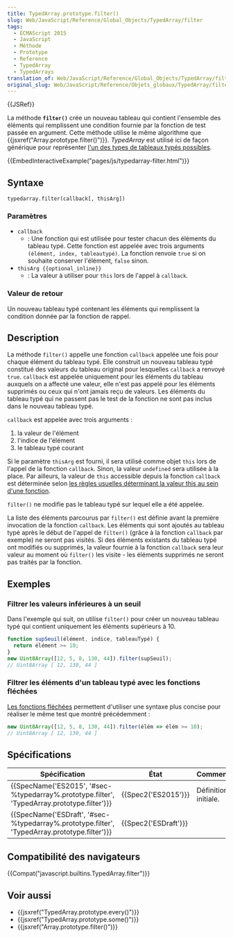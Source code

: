 ```yaml
---
title: TypedArray.prototype.filter()
slug: Web/JavaScript/Reference/Global_Objects/TypedArray/filter
tags:
  - ECMAScript 2015
  - JavaScript
  - Méthode
  - Prototype
  - Reference
  - TypedArray
  - TypedArrays
translation_of: Web/JavaScript/Reference/Global_Objects/TypedArray/filter
original_slug: Web/JavaScript/Reference/Objets_globaux/TypedArray/filter
---
```

{{JSRef}}

La méthode **`filter()`** crée un nouveau tableau qui contient l'ensemble des éléments qui remplissent une condition fournie par la fonction de test passée en argument. Cette méthode utilise le même algorithme que {{jsxref("Array.prototype.filter()")}}_._ _TypedArray_ est utilisé ici de façon générique pour représenter [l'un des types de tableaux typés possibles](/fr/docs/Web/JavaScript/Reference/Objets_globaux/TypedArray#Les_objets_TypedArray).

{{EmbedInteractiveExample("pages/js/typedarray-filter.html")}}

## Syntaxe

    typedarray.filter(callback[, thisArg])

### Paramètres

- `callback`
  - : Une fonction qui est utilisée pour tester chacun des éléments du tableau typé. Cette fonction est appelée avec trois arguments `(élément, index, tableautypé)`. La fonction renvoie `true` si on souhaite conserver l'élément, `false` sinon.
- `thisArg {{optional_inline}}`
  - : La valeur à utiliser pour `this` lors de l'appel à `callback`.

### Valeur de retour

Un nouveau tableau typé contenant les éléments qui remplissent la condition donnée par la fonction de rappel.

## Description

La méthode `filter()` appelle une fonction `callback` appelée une fois pour chaque élément du tableau typé. Elle construit un nouveau tableau typé constitué des valeurs du tableau original pour lesquelles `callback` a renvoyé `true`. `callback` est appelée uniquement pour les éléments du tableau auxquels on a affecté une valeur, elle n'est pas appelé pour les éléments supprimés ou ceux qui n'ont jamais reçu de valeurs. Les éléments du tableau typé qui ne passent pas le test de la fonction ne sont pas inclus dans le nouveau tableau typé.

`callback` est appelée avec trois arguments :

1.  la valeur de l'élément
2.  l'indice de l'élément
3.  le tableau typé courant

Si le paramètre `thisArg` est fourni, il sera utilisé comme objet `this` lors de l'appel de la fonction `callback`. Sinon, la valeur `undefined` sera utilisée à la place. Par ailleurs, la valeur de `this` accessible depuis la fonction `callback` est déterminée selon [les règles usuelles déterminant la valeur this au sein d'une fonction](/fr/docs/Web/JavaScript/Reference/Op%C3%A9rateurs/L_op%C3%A9rateur_this).

`filter()` ne modifie pas le tableau typé sur lequel elle a été appelée.

La liste des éléments parcourus par `filter()` est définie avant la première invocation de la fonction `callback`. Les éléments qui sont ajoutés au tableau typé après le début de l'appel de `filter()` (grâce à la fonction `callback` par exemple) ne seront pas visités. Si des éléments existants du tableau typé ont modifiés ou supprimés, la valeur fournie à la fonction `callback` sera leur valeur au moment où `filter()` les visite - les éléments supprimés ne seront pas traités par la fonction.

## Exemples

### Filtrer les valeurs inférieures à un seuil

Dans l'exemple qui suit, on utilise `filter()` pour créer un nouveau tableau typé qui contient uniquement les éléments supérieurs à 10.

```js
function supSeuil(élément, indice, tableauTypé) {
  return élément >= 10;
}
new Uint8Array([12, 5, 8, 130, 44]).filter(supSeuil);
// Uint8Array [ 12, 130, 44 ]
```

### Filtrer les éléments d'un tableau typé avec les fonctions fléchées

[Les fonctions fléchées](/fr/docs/Web/JavaScript/Reference/Fonctions/Fonctions_fléchées) permettent d'utiliser une syntaxe plus concise pour réaliser le même test que montré précédemment :

```js
new Uint8Array([12, 5, 8, 130, 44]).filter(élém => élém >= 10);
// Uint8Array [ 12, 130, 44 ]
```

## Spécifications

| Spécification                                                                                                                | État                         | Commentaires         |
| ---------------------------------------------------------------------------------------------------------------------------- | ---------------------------- | -------------------- |
| {{SpecName('ES2015', '#sec-%typedarray%.prototype.filter', 'TypedArray.prototype.filter')}}     | {{Spec2('ES2015')}}     | Définition initiale. |
| {{SpecName('ESDraft', '#sec-%typedarray%.prototype.filter', 'TypedArray.prototype.filter')}} | {{Spec2('ESDraft')}} |                      |

## Compatibilité des navigateurs

{{Compat("javascript.builtins.TypedArray.filter")}}

## Voir aussi

- {{jsxref("TypedArray.prototype.every()")}}
- {{jsxref("TypedArray.prototype.some()")}}
- {{jsxref("Array.prototype.filter()")}}
